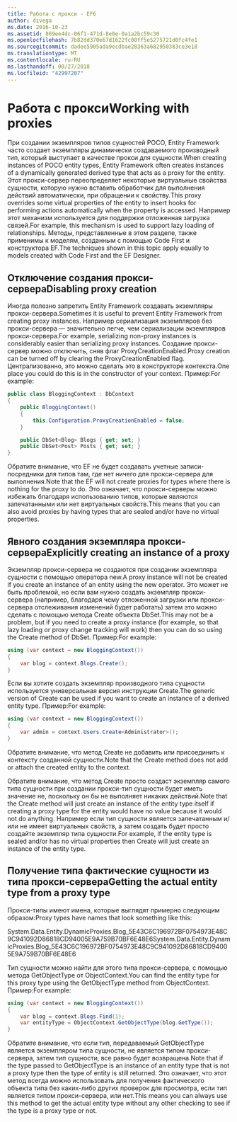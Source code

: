 ```yaml
---
title: Работа с прокси - EF6
author: divega
ms.date: 2016-10-23
ms.assetid: 869ee4dc-06f1-471d-8e0e-0a1a2bc59c30
ms.openlocfilehash: 7b82dd370e67d1622fc00ff5e5275721d0fc4fe1
ms.sourcegitcommit: dadee5905ada9ecdbae28363a682950383ce3e10
ms.translationtype: MT
ms.contentlocale: ru-RU
ms.lasthandoff: 08/27/2018
ms.locfileid: "42997207"
---
```

# <a name="working-with-proxies"></a><span data-ttu-id="c8407-102">Работа с прокси</span><span class="sxs-lookup"><span data-stu-id="c8407-102">Working with proxies</span></span>
<span data-ttu-id="c8407-103">При создании экземпляров типов сущностей POCO, Entity Framework часто создает экземпляры динамически создаваемого производный тип, который выступает в качестве прокси для сущности.</span><span class="sxs-lookup"><span data-stu-id="c8407-103">When creating instances of POCO entity types, Entity Framework often creates instances of a dynamically generated derived type that acts as a proxy for the entity.</span></span> <span data-ttu-id="c8407-104">Этот прокси-сервер переопределяет некоторые виртуальные свойства сущности, которую нужно вставить обработчик для выполнения действий автоматически, при обращении к свойству.</span><span class="sxs-lookup"><span data-stu-id="c8407-104">This proxy overrides some virtual properties of the entity to insert hooks for performing actions automatically when the property is accessed.</span></span> <span data-ttu-id="c8407-105">Например этот механизм используется для поддержки отложенная загрузка связей.</span><span class="sxs-lookup"><span data-stu-id="c8407-105">For example, this mechanism is used to support lazy loading of relationships.</span></span> <span data-ttu-id="c8407-106">Методы, представленные в этом разделе, также применимы к моделям, созданным с помощью Code First и конструктора EF.</span><span class="sxs-lookup"><span data-stu-id="c8407-106">The techniques shown in this topic apply equally to models created with Code First and the EF Designer.</span></span>  

## <a name="disabling-proxy-creation"></a><span data-ttu-id="c8407-107">Отключение создания прокси-сервера</span><span class="sxs-lookup"><span data-stu-id="c8407-107">Disabling proxy creation</span></span>  

<span data-ttu-id="c8407-108">Иногда полезно запретить Entity Framework создавать экземпляры прокси-сервера.</span><span class="sxs-lookup"><span data-stu-id="c8407-108">Sometimes it is useful to prevent Entity Framework from creating proxy instances.</span></span> <span data-ttu-id="c8407-109">Например сериализация экземпляров без прокси-сервера — значительно легче, чем сериализации экземпляров прокси-сервера.</span><span class="sxs-lookup"><span data-stu-id="c8407-109">For example, serializing non-proxy instances is considerably easier than serializing proxy instances.</span></span> <span data-ttu-id="c8407-110">Создание прокси-сервер можно отключить, сняв флаг ProxyCreationEnabled.</span><span class="sxs-lookup"><span data-stu-id="c8407-110">Proxy creation can be turned off by clearing the ProxyCreationEnabled flag.</span></span> <span data-ttu-id="c8407-111">Централизованно, это можно сделать это в конструкторе контекста.</span><span class="sxs-lookup"><span data-stu-id="c8407-111">One place you could do this is in the constructor of your context.</span></span> <span data-ttu-id="c8407-112">Пример:</span><span class="sxs-lookup"><span data-stu-id="c8407-112">For example:</span></span>  

``` csharp
public class BloggingContext : DbContext
{
    public BloggingContext()
    {
        this.Configuration.ProxyCreationEnabled = false;
    }  

    public DbSet<Blog> Blogs { get; set; }
    public DbSet<Post> Posts { get; set; }
}
```  

<span data-ttu-id="c8407-113">Обратите внимание, что EF не будет создавать учетные записи-посредники для типов там, где нет ничего для прокси-сервера для выполнения.</span><span class="sxs-lookup"><span data-stu-id="c8407-113">Note that the EF will not create proxies for types where there is nothing for the proxy to do.</span></span> <span data-ttu-id="c8407-114">Это означает, что прокси-серверы можно избежать благодаря использованию типов, которые являются запечатанными или нет виртуальных свойств.</span><span class="sxs-lookup"><span data-stu-id="c8407-114">This means that you can also avoid proxies by having types that are sealed and/or have no virtual properties.</span></span>  

## <a name="explicitly-creating-an-instance-of-a-proxy"></a><span data-ttu-id="c8407-115">Явного создания экземпляра прокси-сервера</span><span class="sxs-lookup"><span data-stu-id="c8407-115">Explicitly creating an instance of a proxy</span></span>  

<span data-ttu-id="c8407-116">Экземпляр прокси-сервера не создаются при создании экземпляра сущности с помощью оператора new.</span><span class="sxs-lookup"><span data-stu-id="c8407-116">A proxy instance will not be created if you create an instance of an entity using the new operator.</span></span> <span data-ttu-id="c8407-117">Это может не быть проблемой, но если вам нужно создать экземпляр прокси-сервера (например, благодаря чему отложенной загрузки или прокси-сервера отслеживания изменений будет работать) затем это можно сделать с помощью метода Create объекта DbSet.</span><span class="sxs-lookup"><span data-stu-id="c8407-117">This may not be a problem, but if you need to create a proxy instance (for example, so that lazy loading or proxy change tracking will work) then you can do so using the Create method of DbSet.</span></span> <span data-ttu-id="c8407-118">Пример:</span><span class="sxs-lookup"><span data-stu-id="c8407-118">For example:</span></span>  

``` csharp
using (var context = new BloggingContext())
{
    var blog = context.Blogs.Create();
}
```  

<span data-ttu-id="c8407-119">Если вы хотите создать экземпляр производного типа сущности используется универсальная версия инструкции Create.</span><span class="sxs-lookup"><span data-stu-id="c8407-119">The generic version of Create can be used if you want to create an instance of a derived entity type.</span></span> <span data-ttu-id="c8407-120">Пример:</span><span class="sxs-lookup"><span data-stu-id="c8407-120">For example:</span></span>  

``` csharp
using (var context = new BloggingContext())
{
    var admin = context.Users.Create<Administrator>();
}
```  

<span data-ttu-id="c8407-121">Обратите внимание, что метод Create не добавить или присоединить к контексту созданной сущности.</span><span class="sxs-lookup"><span data-stu-id="c8407-121">Note that the Create method does not add or attach the created entity to the context.</span></span>  

<span data-ttu-id="c8407-122">Обратите внимание, что метод Create просто создаст экземпляр самого типа сущности при создании прокси-тип сущности будет иметь значение не, поскольку он бы не выполняет никаких действий.</span><span class="sxs-lookup"><span data-stu-id="c8407-122">Note that the Create method will just create an instance of the entity type itself if creating a proxy type for the entity would have no value because it would not do anything.</span></span> <span data-ttu-id="c8407-123">Например если тип сущности является запечатанным и/или не имеет виртуальных свойств, а затем создать будет просто создайте экземпляр типа сущности.</span><span class="sxs-lookup"><span data-stu-id="c8407-123">For example, if the entity type is sealed and/or has no virtual properties then Create will just create an instance of the entity type.</span></span>  

## <a name="getting-the-actual-entity-type-from-a-proxy-type"></a><span data-ttu-id="c8407-124">Получение типа фактические сущности из типа прокси-сервера</span><span class="sxs-lookup"><span data-stu-id="c8407-124">Getting the actual entity type from a proxy type</span></span>  

<span data-ttu-id="c8407-125">Прокси-типы имеют имена, которые выглядят примерно следующим образом:</span><span class="sxs-lookup"><span data-stu-id="c8407-125">Proxy types have names that look something like this:</span></span>  

<span data-ttu-id="c8407-126">System.Data.Entity.DynamicProxies.Blog_5E43C6C196972BF0754973E48C9C941092D86818CD94005E9A759B70BF6E48E6</span><span class="sxs-lookup"><span data-stu-id="c8407-126">System.Data.Entity.DynamicProxies.Blog_5E43C6C196972BF0754973E48C9C941092D86818CD94005E9A759B70BF6E48E6</span></span>  

<span data-ttu-id="c8407-127">Тип сущности можно найти для этого типа прокси-сервера, с помощью метода GetObjectType от ObjectContext.</span><span class="sxs-lookup"><span data-stu-id="c8407-127">You can find the entity type for this proxy type using the GetObjectType method from ObjectContext.</span></span> <span data-ttu-id="c8407-128">Пример:</span><span class="sxs-lookup"><span data-stu-id="c8407-128">For example:</span></span>  

``` csharp
using (var context = new BloggingContext())
{
    var blog = context.Blogs.Find(1);
    var entityType = ObjectContext.GetObjectType(blog.GetType());
}
```  

<span data-ttu-id="c8407-129">Обратите внимание, что если тип, передаваемый GetObjectType является экземпляром типа сущности, не является типом прокси-сервера, затем тип сущности, все равно будет возвращена.</span><span class="sxs-lookup"><span data-stu-id="c8407-129">Note that if the type passed to GetObjectType is an instance of an entity type that is not a proxy type then the type of entity is still returned.</span></span> <span data-ttu-id="c8407-130">Это означает, что этот метод всегда можно использовать для получения фактического объекта типа без каких-либо других проверок для просмотра, если тип является типом прокси-сервера, или нет.</span><span class="sxs-lookup"><span data-stu-id="c8407-130">This means you can always use this method to get the actual entity type without any other checking to see if the type is a proxy type or not.</span></span>  
